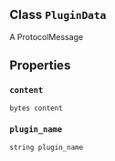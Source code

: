 

## Class  `PluginData` 
A ProtocolMessage



## Properties


###  `content` 
 `bytes content` 



###  `plugin_name` 
 `string plugin_name` 

